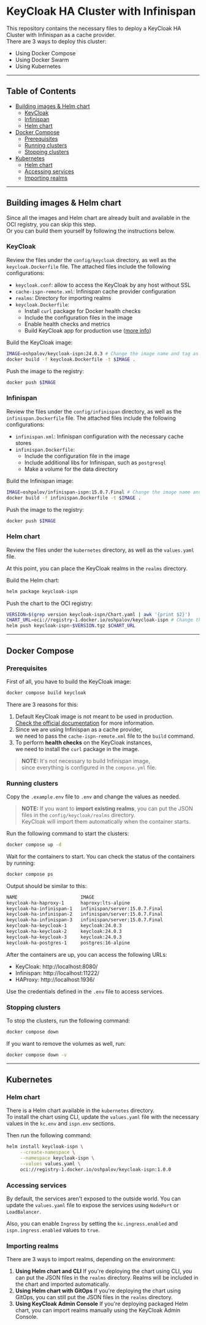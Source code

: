 # KeyCloak HA Cluster with Infinispan

This repository contains the necessary files to deploy a KeyCloak HA Cluster with Infinispan as a cache provider.  
There are 3 ways to deploy this cluster:

- Using Docker Compose
- Using Docker Swarm
- Using Kubernetes

---

## Table of Contents

- [Building images & Helm chart](#building-images--helm-chart)
  - [KeyCloak](#keycloak)
  - [Infinispan](#infinispan)
  - [Helm chart](#helm-chart)
- [Docker Compose](#docker-compose)
  - [Prerequisites](#prerequisites)
  - [Running clusters](#running-clusters)
  - [Stopping clusters](#stopping-clusters)
- [Kubernetes](#kubernetes)
  - [Helm chart](#helm-chart-1)
  - [Accessing services](#accessing-services)
  - [Importing realms](#importing-realms)

---

## Building images & Helm chart

Since all the images and Helm chart are already built and available in the OCI registry, you can skip this step.  
Or you can build them yourself by following the instructions below.

### KeyCloak

Review the files under the `config/keycloak` directory, as well as the `keycloak.Dockerfile` file.
The attached files include the following configurations:

- `keycloak.conf`:
  allow to access the KeyCloak by any host without SSL
- `cache-ispn-remote.xml`:
  Infinispan cache provider configuration
- `realms`:
  Directory for importing realms
- `keycloak.Dockerfile`:
  - Install `curl` package for Docker health checks
  - Include the configuration files in the image
  - Enable health checks and metrics
  - Build KeyCloak app for production use ([more info](https://www.keycloak.org/server/containers))

Build the KeyCloak image:

```bash
IMAGE=oshpalov/keycloak-ispn:24.0.3 # Change the image name and tag as needed
docker build -f keycloak.Dockerfile -t $IMAGE .
```

Push the image to the registry:

```bash
docker push $IMAGE
```

### Infinispan

Review the files under the `config/infinispan` directory, as well as the `infinispan.Dockerfile` file.
The attached files include the following configurations:

- `infinispan.xml`:
  Infinispan configuration with the necessary cache stores
- `infinispan.Dockerfile`:
  - Include the configuration file in the image
  - Include additional libs for Infinispan, such as `postgresql`
  - Make a volume for the data directory

Build the Infinispan image:

```bash
IMAGE=oshpalov/infinispan-ispn:15.0.7.Final # Change the image name and tag as needed
docker build -f infinispan.Dockerfile -t $IMAGE .
```

Push the image to the registry:

```bash
docker push $IMAGE
```

### Helm chart

Review the files under the `kubernetes` directory, as well as the `values.yaml` file.

At this point, you can place the KeyCloak realms in the `realms` directory.

Build the Helm chart:

```bash
helm package keycloak-ispn
```

Push the chart to the OCI registry:

```bash
VERSION=$(grep version keycloak-ispn/Chart.yaml | awk '{print $2}')
CHART_URL=oci://registry-1.docker.io/oshpalov/keycloak-ispn # Change the registry URL as needed
helm push keycloak-ispn-$VERSION.tgz $CHART_URL
```

---

## Docker Compose

### Prerequisites

First of all, you have to build the KeyCloak image:

```bash
docker compose build keycloak
```

There are 3 reasons for this:

1. Default KeyCloak image is not meant to be used in production.  
   [Check the official documentation](https://www.keycloak.org/server/containers) for more information.
2. Since we are using Infinispan as a cache provider,  
   we need to pass the `cache-ispn-remote.xml` file to the `build` command.
3. To perform **health checks** on the KeyCloak instances,  
   we need to install the `curl` package in the image.

> **NOTE:** It's not necessary to build Infinispan image,  
> since everything is configured in the `compose.yml` file.

### Running clusters

Copy the `.example.env` file to `.env` and change the values as needed.  

> **NOTE:** If you want to **import existing realms**, you can put the JSON files in the `config/keycloak/realms` directory.  
> KeyCloak will import them automatically when the container starts.

Run the following command to start the clusters:

```bash
docker compose up -d
```

Wait for the containers to start.
You can check the status of the containers by running:

```bash
docker compose ps
```

Output should be similar to this:

```bash
NAME                       IMAGE                                          COMMAND                    SERVICE      CREATED          STATUS                    PORTS
keycloak-ha-haproxy-1      haproxy:lts-alpine                             "docker-entrypoint.s…"     haproxy      2 minutes ago    Up 2 minutes (healthy)    127.0.0.1:1936->1936/tcp, 127.0.0.1:8080->8080/tcp, 127.0.0.1:11222->11222/tcp
keycloak-ha-infinispan-1   infinispan/server:15.0.7.Final                 "sh -c '\n  echo 'use…"    infinispan   2 minutes ago    Up 2 minutes (healthy)    2157/tcp, 7800/tcp, 7900/tcp, 8080/tcp, 8443/tcp, 11221-11223/tcp, 46655/tcp, 57600/tcp
keycloak-ha-infinispan-2   infinispan/server:15.0.7.Final                 "sh -c '\n  echo 'use…"    infinispan   2 minutes ago    Up 2 minutes (healthy)    2157/tcp, 7800/tcp, 7900/tcp, 8080/tcp, 8443/tcp, 11221-11223/tcp, 46655/tcp, 57600/tcp
keycloak-ha-infinispan-3   infinispan/server:15.0.7.Final                 "sh -c '\n  echo 'use…"    infinispan   2 minutes ago    Up 2 minutes (healthy)    2157/tcp, 7800/tcp, 7900/tcp, 8080/tcp, 8443/tcp, 11221-11223/tcp, 46655/tcp, 57600/tcp
keycloak-ha-keycloak-1     keycloak:24.0.3                                "/opt/keycloak/bin/k…"     keycloak     31 seconds ago   Up 28 seconds (healthy)   8080/tcp, 8443/tcp
keycloak-ha-keycloak-2     keycloak:24.0.3                                "/opt/keycloak/bin/k…"     keycloak     31 seconds ago   Up 27 seconds (healthy)   8080/tcp, 8443/tcp
keycloak-ha-keycloak-3     keycloak:24.0.3                                "/opt/keycloak/bin/k…"     keycloak     31 seconds ago   Up 28 seconds (healthy)   8080/tcp, 8443/tcp
keycloak-ha-postgres-1     postgres:16-alpine                             "sh -c '\n  echo \"CRE…"   postgres     2 minutes ago    Up 2 minutes (healthy)    5432/tcp
```

After the containers are up, you can access the following URLs:

- KeyCloak: http://localhost:8080/
- Infinispan: http://localhost:11222/
- HAProxy: http://localhost:1936/

Use the credentials defined in the `.env` file to access services.

### Stopping clusters

To stop the clusters, run the following command:

```bash
docker compose down
```

If you want to remove the volumes as well, run:

```bash
docker compose down -v
```

---

## Kubernetes

### Helm chart

There is a Helm chart available in the `kubernetes` directory.  
To install the chart using CLI, update the `values.yaml` file with the necessary values in the `kc.env` and `ispn.env` sections.

Then run the following command:

```bash
helm install keycloak-ispn \
     --create-namespace \
     --namespace keycloak-ispn \
     --values values.yaml \
     oci://registry-1.docker.io/oshpalov/keycloak-ispn:1.0.0
```

### Accessing services

By default, the services aren't exposed to the outside world.
You can update the `values.yaml` file to expose the services using `NodePort` or `LoadBalancer`.

Also, you can enable `Ingress` by setting the `kc.ingress.enabled` and `ispn.ingress.enabled` values to `true`.

### Importing realms

There are 3 ways to import realms, depending on the environment:

1. **Using Helm chart and CLI**
   If you're deploying the chart using CLI, you can put the JSON files in the `realms` directory.
   Realms will be included in the chart and imported automatically.
2. **Using Helm chart with GitOps**
   If you're deploying the chart using GitOps, you can still put the JSON files in the `realms` directory.
3. **Using KeyCloak Admin Console**
   If you're deploying packaged Helm chart, you can import realms manually using the KeyCloak Admin Console.

